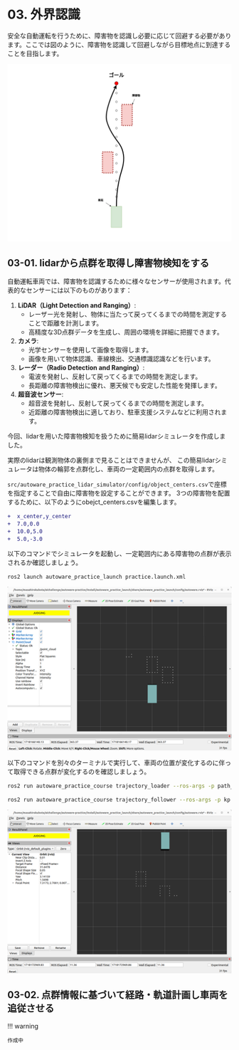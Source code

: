 # 03. 外界認識

安全な自動運転を行うために、障害物を認識し必要に応じて回避する必要があります。ここでは図のように、障害物を認識して回避しながら目標地点に到達することを目指します。

![avoidance_planning](images/3-1/avoidance_planning.png)

## 03-01. lidarから点群を取得し障害物検知をする

自動運転車両では、障害物を認識するために様々なセンサーが使用されます。代表的なセンサーには以下のものがあります：

1. **LiDAR（Light Detection and Ranging）**:
    - レーザー光を発射し、物体に当たって戻ってくるまでの時間を測定することで距離を計測します。
    - 高精度な3D点群データを生成し、周囲の環境を詳細に把握できます。
2. **カメラ**:
    - 光学センサーを使用して画像を取得します。
    - 画像を用いて物体認識、車線検出、交通標識認識などを行います。
3. **レーダー（Radio Detection and Ranging）**:
    - 電波を発射し、反射して戻ってくるまでの時間を測定します。
    - 長距離の障害物検出に優れ、悪天候でも安定した性能を発揮します。
4. **超音波センサー**:
    - 超音波を発射し、反射して戻ってくるまでの時間を測定します。
    - 近距離の障害物検出に適しており、駐車支援システムなどに利用されます。

今回、lidarを用いた障害物検知を扱うために簡易lidarシミュレータを作成しました。

実際のlidarは観測物体の裏側まで見ることはできませんが、
この簡易lidarシミュレータは物体の輪郭を点群化し、車両の一定範囲内の点群を取得します。

`src/autoware_practice_lidar_simulator/config/object_centers.csv`で座標を指定することで自由に障害物を設定することができます。
3つの障害物を配置するために、以下のようにobejct_centers.csvを編集します。

```diff
+  x_center,y_center
+  7.0,0.0
+  10.0,5.0
+  5.0,-3.0
```

以下のコマンドでシミュレータを起動し、一定範囲内にある障害物の点群が表示されるか確認しましょう。

```bash
ros2 launch autoware_practice_launch practice.launch.xml
```

![simple_lidar_sim1](images/3-1/simple_lidar_sim1.png)

以下のコマンドを別々のターミナルで実行して、車両の位置が変化するのに伴って取得できる点群が変化するのを確認しましょう。

```bash
ros2 run autoware_practice_course trajectory_loader --ros-args -p path_file:=src/autoware_practice_course/config/trajectory_zigzag.csv
```

```bash
ros2 run autoware_practice_course trajectory_follower --ros-args -p kp:=5.0 -p lookahead_distance:=5.0
```

![imple_lidar_sim2](images/3-1/simple_lidar_sim2.png)

## 03-02. 点群情報に基づいて経路・軌道計画し車両を追従させる

!!! warning

    作成中
